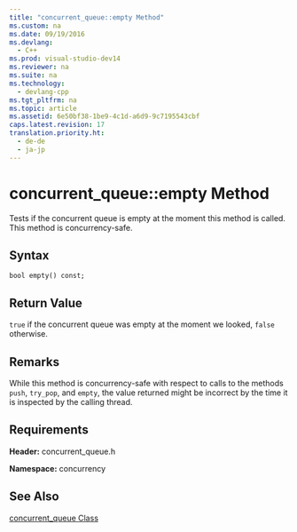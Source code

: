 ```yaml
---
title: "concurrent_queue::empty Method"
ms.custom: na
ms.date: 09/19/2016
ms.devlang: 
  - C++
ms.prod: visual-studio-dev14
ms.reviewer: na
ms.suite: na
ms.technology: 
  - devlang-cpp
ms.tgt_pltfrm: na
ms.topic: article
ms.assetid: 6e50bf38-1be9-4c1d-a6d9-9c7195543cbf
caps.latest.revision: 17
translation.priority.ht: 
  - de-de
  - ja-jp
---
```

# concurrent_queue::empty Method
Tests if the concurrent queue is empty at the moment this method is called. This method is concurrency-safe.  
  
## Syntax  
  
```  
bool empty() const;  
```  
  
## Return Value  
 `true` if the concurrent queue was empty at the moment we looked, `false` otherwise.  
  
## Remarks  
 While this method is concurrency-safe with respect to calls to the methods `push`, `try_pop`, and `empty`, the value returned might be incorrect by the time it is inspected by the calling thread.  
  
## Requirements  
 **Header:** concurrent_queue.h  
  
 **Namespace:** concurrency  
  
## See Also  
 [concurrent_queue Class](../vs140/concurrent_queue-Class.md)